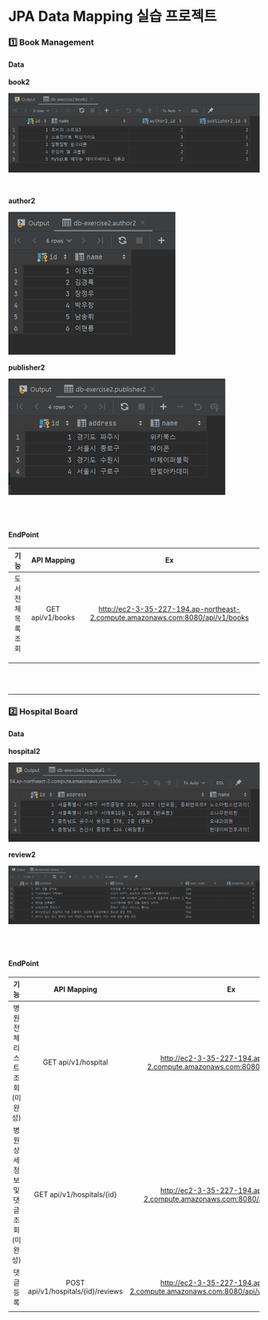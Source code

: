 # JPA Data Mapping 실습 프로젝트

### 1️⃣ Book Management

#### Data

**book2**

![image-20221123220926530](./assets/image-20221123220926530.png)

<br />

**author2**

![image-20221123213242255](./assets/image-20221123213242255.png)

**publisher2**

![image-20221123213320684](./assets/image-20221123213320684.png)

<br />

<br />

#### EndPoint

|        기능         |   API Mapping    |                              Ex                              |
| :-----------------: | :--------------: | :----------------------------------------------------------: |
| 도서 전체 목록 조회 | GET api/v1/books | http://ec2-3-35-227-194.ap-northeast-2.compute.amazonaws.com:8080/api/v1/books |
|                     |                  |                                                              |
|                     |                  |                                                              |
|                     |                  |                                                              |

<br />

<br />

---

### 2️⃣ Hospital Board

#### Data

**hospital2**

![image-20221123214546638](./assets/image-20221123214546638.png)

**review2**

![image-20221124160901793](./assets/image-20221124160901793.png)

<br />

<br />

#### EndPoint

|                기능                 |            API Mapping             |                              Ex                              |
| :---------------------------------: | :--------------------------------: | :----------------------------------------------------------: |
|    병원 전체 리스트 조회(미완성)    |        GET api/v1/hospital         | http://ec2-3-35-227-194.ap-northeast-2.compute.amazonaws.com:8080/api/v1/hospitals |
| 병원 상세정보 및 댓글 조회 (미완성) |     GET api/v1/hospitals/{id}      | http://ec2-3-35-227-194.ap-northeast-2.compute.amazonaws.com:8080/api/v1/hospitals/4 |
|              댓글 등록              | POST api/v1/hospitals/{id}/reviews | http://ec2-3-35-227-194.ap-northeast-2.compute.amazonaws.com:8080/api/v1/hospitals/4/reviews |
|                                     |                                    |                                                              |


